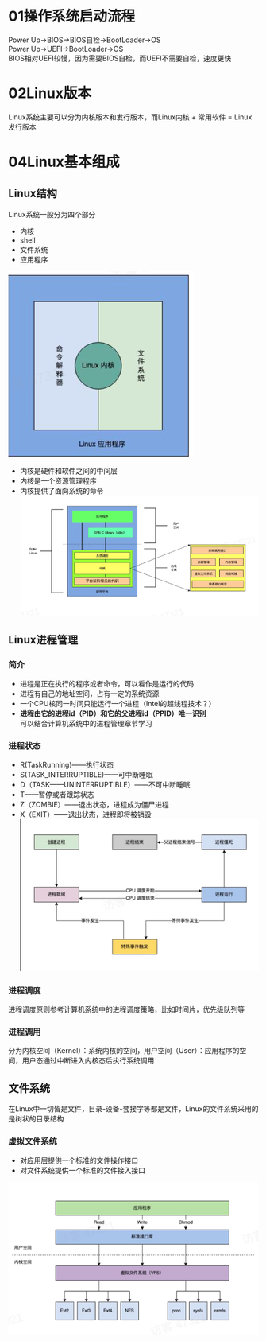 # 01操作系统启动流程
Power Up->BIOS->BIOS自检->BootLoader->OS  
Power Up->UEFI->BootLoader->OS  
BIOS相对UEFI较慢，因为需要BIOS自检，而UEFI不需要自检，速度更快

# 02Linux版本
Linux系统主要可以分为内核版本和发行版本，而Linux内核 + 常用软件 = Linux发行版本

# 04Linux基本组成
## Linux结构
Linux系统一般分为四个部分
* 内核
* shell
* 文件系统
* 应用程序

![linux图解](image/截图%202023-04-16%2001-43-18.png)

* 内核是硬件和软件之间的中间层
* 内核是一个资源管理程序
* 内核提供了面向系统的命令
![Linux体系](image/截图%202023-04-16%2001-45-23.png)

## Linux进程管理
### 简介
* 进程是正在执行的程序或者命令，可以看作是运行的代码
* 进程有自己的地址空间，占有一定的系统资源
* 一个CPU核同一时间只能运行一个进程（Intel的超线程技术？）
* **进程由它的进程id（PID）和它的父进程id（PPID）唯一识别**  
可以结合计算机系统中的进程管理章节学习  

### 进程状态
* R(TaskRunning)——执行状态
* S(TASK_INTERRUPTIBLE)——可中断睡眠
* D（TASK——UNINTERRUPTIBLE）——不可中断睡眠
* T——暂停或者跟踪状态
* Z（ZOMBIE）——退出状态，进程成为僵尸进程
* X（EXIT）——退出状态，进程即将被销毁
![进程图](image/截图%202023-04-16%2002-01-52.png)

### 进程调度
进程调度原则参考计算机系统中的进程调度策略，比如时间片，优先级队列等  

### 进程调用
分为内核空间（Kernel）：系统内核的空间，用户空间（User）：应用程序的空间，用户态通过中断进入内核态后执行系统调用  

## 文件系统
在Linux中一切皆是文件，目录-设备-套接字等都是文件，Linux的文件系统采用的是树状的目录结构  
### 虚拟文件系统
* 对应用层提供一个标准的文件操作接口
* 对文件系统提供一个标准的文件接入接口  

![虚拟文件系统](image/截图%202023-04-16%2002-25-10.png
)
